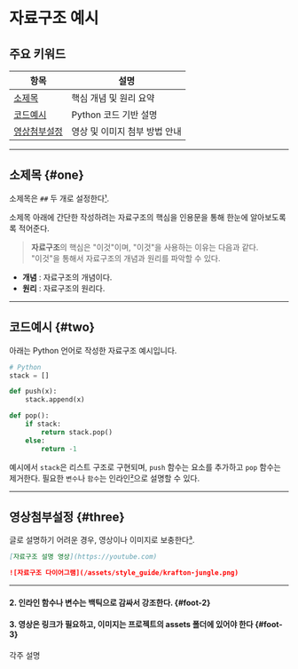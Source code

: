 # 자료구조 예시

## 주요 키워드

| 항목         | 설명                           |
|--------------|-------------------------------|
| [소제목](#one)   | 핵심 개념 및 원리 요약              |
| [코드예시](#two) | Python 코드 기반 설명            |
| [영상첨부설정](#three) | 영상 및 이미지 첨부 방법 안내       |

---

## 소제목 {#one}

소제목은 `##` 두 개로 설정한다[¹](#foot-1).


소제목 아래에 간단한 작성하려는 자료구조의 핵심을 인용문을 통해 한눈에 알아보도록록 적어준다.
> **자료구조**의 핵심은 "이것"이며, "이것"을 사용하는 이유는 다음과 같다.  
> "이것"을 통해서 자료구조의 개념과 원리를 파악할 수 있다.

- **개념** : 자료구조의 개념이다.
- **원리** : 자료구조의 원리다.

---

## 코드예시 {#two}

아래는 Python 언어로 작성한 자료구조 예시입니다.

```python
# Python
stack = []

def push(x):
    stack.append(x)

def pop():
    if stack:
        return stack.pop()
    else:
        return -1
```

예시에서 `stack`은 리스트 구조로 구현되며, `push` 함수는 요소를 추가하고 `pop` 함수는 제거한다. 필요한 `변수`나 `함수`는 인라인[²](#foot-2)으로 설명할 수 있다.  

 

---

## 영상첨부설정 {#three}

글로 설명하기 어려운 경우, 영상이나 이미지로 보충한다[³](#foot-3).   

```markdown
[자료구조 설명 영상](https://youtube.com)
```

```markdown
![자료구조 다이어그램](/assets/style_guide/krafton-jungle.png)
```

---


#### 2. 인라인 함수나 변수는 백틱으로 감싸서 강조한다.  {#foot-2}
#### 3. 영상은 링크가 필요하고, 이미지는 프로젝트의 assets 폴더에 있어야 한다  {#foot-3}

<span id="foot-1">각주 설명</span>
